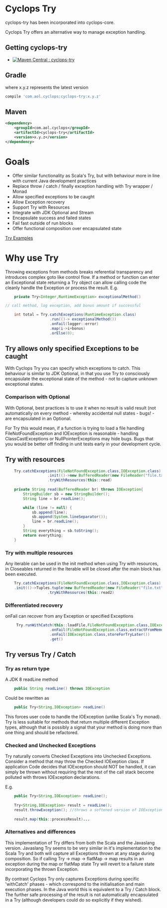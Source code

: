 # Cyclops Try

cyclops-try has been incorporated into cyclops-core.

Cyclops Try offers an alternative way to manage exception handling.

## Getting cyclops-try

* [![Maven Central : cyclops-try](https://maven-badges.herokuapp.com/maven-central/com.aol.cyclops/cyclops-try/badge.svg)](https://maven-badges.herokuapp.com/maven-central/com.aol.cyclops/cyclops-try)


## Gradle

where x.y.z represents the latest version
```groovy
compile 'com.aol.cyclops:cyclops-try:x.y.z'
```

## Maven

```xml
<dependency>
    <groupId>com.aol.cyclops</groupId>
    <artifactId>cyclops-try</artifactId>
    <version>x.y.z</version>
</dependency>
```


# Goals

* 	Offer similar functionality as Scala's Try, but with behaviour more in line with current Java development practices
*	Replace throw / catch / finally exception handling with Try wrapper / Monad
*	Allow specified exceptions to be caught
*	Allow Exception recovery
*	Support Try with Resources 
*	Integrate with JDK Optional and Stream
* 	Encapsulate success and failed states
* 	Fail fast outside of run blocks
*	Offer functional composition over encapsulated state
	

[Try Examples](https://github.com/aol/cyclops/wiki/Try-examples)	

# Why use Try

Throwing exceptions from methods breaks referential transparency and introduces complex goto like control flow. If a method or function can enter an Exceptional state returning a Try object can allow calling code the cleanly handle the Exception or process the result. E.g.
```java
	private Try<Integer,RuntimeException> exceptionalMethod()

// call method, log exception, add bonus amount if successful

	int total = Try.catchExceptions(RuntimeException.class)
					.run(()-> exceptionalMethod())
					.onFail(logger::error)
					.map(i->i+bonus)
					.orElse(0);
```
## Try allows only specified Exceptions to be caught
	
With Cyclops Try you can specify which exceptions to catch. This behaviour is similar to JDK Optional, in that you use Try to consciously encapsulate the exceptional state of the method - not to capture unknown exceptional states. 

### Comparison with Optional

With Optional, best practices is to use it when no result is valid result (not automatically on every method - whereby accidental null states - bugs! - are encapsulated in an Optional.

For Try this would mean, if a function is trying to load a file handling FileNotFoundException and IOException is reasonable - handling ClassCastExceptions or NullPointerExceptions may hide bugs. Bugs that you would be better off finding in unit tests early in your development cycle.

## Try with resources
```java
	Try.catchExceptions(FileNotFoundException.class,IOException.class)
				   .init(()->new BufferedReader(new FileReader("file.txt")))
				   .tryWithResources(this::read)
				   
	private String read(BufferedReader br) throws IOException{
		StringBuilder sb = new StringBuilder();
        String line = br.readLine();

        while (line != null) {
            sb.append(line);
            sb.append(System.lineSeparator());
            line = br.readLine();
        }
        String everything = sb.toString();
        return everything;
	}
```
### Try with multiple resources

Any iterable can be used in the init method when using Try with resources, in Closeables returned in the Iterable will be closed after the main block has been executed.
```java
    Try.catchExceptions(FileNotFoundException.class,IOException.class)
	.init(()->Tuples.tuple(new BufferedReader(new FileReader("file.txt")),new   FileReader("hello")))
				   .tryWithResources(this::read2)
```
### Differentiated recovery

onFail can recover from any Exception or specified Exceptions
```java
     Try.runWithCatch(this::loadFile,FileNotFoundException.class,IOException.class)
					.onFail(FileNotFoundException.class,extractFromMemoryCace())
					.onFail(IOException.class,storeForTryLater())
					.get()
```
## Try versus Try / Catch

### Try as return type

A JDK 8 readLine method 
```java
	public String readLine() throws IOException
```
Could be rewritten as
```java
	public Try<String,IOException> readLine()
```	
This forces user code to handle the IOException (unlike Scala's Try monad). Try is less suitable for methods that return multiple different Exception types, although that is possibly a signal that your method is doing more than one thing and should be refactored.

### Checked and Unchecked Exceptions

Try naturally converts Checked Exceptions into Unchecked Exceptions. Consider a method that may throw the Checked IOExeption class. If application Code decides that IOException should NOT be handled, it can simply be thrown without requiring that the rest of the call stack become polluted with throws IOException declarations.

E.g.
```java
	public Try<String,IOException> readLine();
	
	Try<String,IOException> result = readLine();
	result.throwException(); //throws a softened version of IOException
	
	result.map(this::processResult)... 
```	
### Alternatives and differences

This implementation of Try differs from both the Scala and the Javaslang version. Javaslang Try seems to be very similar in it's implementation to the Scala Try and both will capture all Exceptions thrown at any stage during composition. So if calling Try -> map -> flatMap -> map results in an exception during the map or flatMap state Try will revert to a failure state incorporating the thrown Exception.	

By contrast Cyclops Try only captures Exceptions during specific 'withCatch' phases - which correspond to the initialisation and main execution phases. In the Java world this is equivalent to a Try / Catch block. The further safe processing of the result is not automatically encapsulated in a Try (although developers could do so explicitly if they wished).
